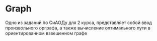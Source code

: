 # Graph
Одно из заданий по СиАОДу для 2 курса, представляет собой ввод произвольного орграфа, а также вычисление оптимального пути в ориентированном взвешенном графе
